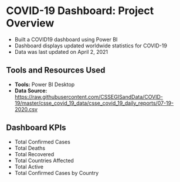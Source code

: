 # COVID-19 Dashboard: Project Overview
* Built a COVID19 dashboard using Power BI
* Dashboard displays updated worldwide statistics for COVID-19
* Data was last updated on April 2, 2021

## Tools and Resources Used
* **Tools:** Power BI Desktop  
* **Data Source:** https://raw.githubusercontent.com/CSSEGISandData/COVID-19/master/csse_covid_19_data/csse_covid_19_daily_reports/07-19-2020.csv  

## Dashboard KPIs
* Total Confirmed Cases
* Total Deaths
* Total Recovered
* Total Countries Affected
* Total Active
* Total Confirmed Cases by Country
